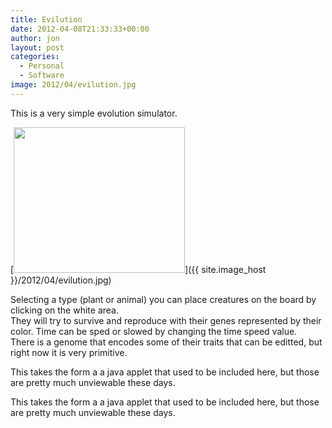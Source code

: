 ```yaml
---
title: Evilution
date: 2012-04-08T21:33:33+00:00
author: jon
layout: post
categories:
  - Personal
  - Software
image: 2012/04/evilution.jpg
---
```

This is a very simple evolution simulator.  

[<img src="{{ site.image_host }}/2012/04/evilution.jpg" alt="" title="evilution" width="274" height="233" class="alignleft size-full wp-image-219" />]({{ site.image_host }}/2012/04/evilution.jpg)
  
Selecting a type (plant or animal) you can place creatures on the board by clicking on the white area.  
They will try to survive and reproduce with their genes represented by their color. Time can be sped or slowed by changing the time speed value.  
There is a genome that encodes some of their traits that can be editted, but right now it is very primitive.

This takes the form a a java applet that used to be included here, but those are pretty much unviewable these days.

This takes the form a a java applet that used to be included here, but those are pretty much unviewable these days.  
<applet archive="../../evilutionbean.jar" code="Game.class" name="Evilution" width="800" height="500"></applet>